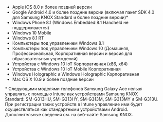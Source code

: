 
- Apple iOS 8.0 и более поздней версии
- Google Android 4.0 и более поздние версии (включая пакет SDK 4.0 для Samsung KNOX Standard и более поздние версии)*
- Windows Phone 8.1 (Windows Embedded 8.1 Handheld не поддерживается)
- Windows 10 Mobile
- Windows 8.1 RT
- Компьютеры под управлением Windows 8.1
- Компьютеры под управлением Windows 10 (Домашняя, Профессиональная, Корпоративная версии и версия для образовательных учреждений)
- Устройства с Windows 10 IoT Корпоративная (x86, x64)
- Устройства с Windows 10 IoT Mobile Корпоративная
- Windows Holographic и Windows Holographic Корпоративная
- Mac OS X 10.9 и более поздние версии

* Следующими моделями телефонов Samsung Galaxy Ace нельзя управлять с помощью Intune как устройствами Samsung KNOX Standard: SM-G313HU, SM-G313HY, SM-G313M, SM-G313MY и SM-G313U. При регистрации таких устройств в Intune управление ими будет осуществляться как стандартными устройствами Android. Дополнительные сведения см. на веб-сайте Samsung KNOX.
